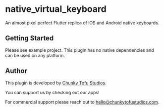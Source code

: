 # native_virtual_keyboard

An almost pixel perfect Flutter replica of iOS and Android native keyboards.

## Getting Started

Please see example project. This plugin has no native dependencies and can be used on any platform.

## Author

This plugin is developed by [Chunky Tofu Studios](https://chunkytofustudios.com).

You can support us by checking out our apps!

For commercial support please reach out to hello@chunkytofustudios.com.
